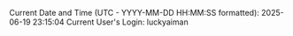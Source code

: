 Current Date and Time (UTC - YYYY-MM-DD HH:MM:SS formatted): 2025-06-19 23:15:04
Current User's Login: luckyaiman
